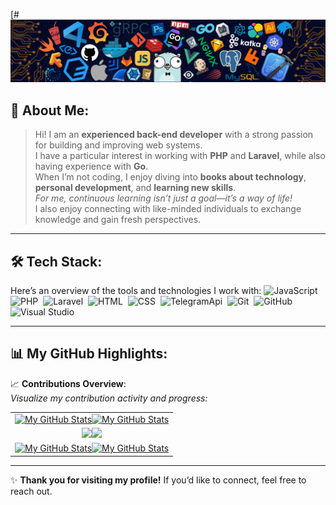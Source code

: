 [# ![](./src/header_.png)

## 👋 About Me:
> Hi! I am an **experienced back-end developer** with a strong passion for building and improving web systems.  
> I have a particular interest in working with **PHP** and **Laravel**, while also having experience with **Go**.  
> When I’m not coding, I enjoy diving into **books about technology**, **personal development**, and **learning new skills**.  
> *For me, continuous learning isn’t just a goal—it’s a way of life!*  
> I also enjoy connecting with like-minded individuals to exchange knowledge and gain fresh perspectives.

---

## 🛠️ Tech Stack:
Here’s an overview of the tools and technologies I work with:
![JavaScript](https://img.shields.io/badge/-JavaScript-555?style=flat&logo=javascript)&nbsp; 
![PHP](https://img.shields.io/badge/-PHP-555?style=flat&logo=php)&nbsp; 
![Laravel](https://img.shields.io/badge/-Laravel-555?style=flat&logo=laravel)&nbsp; 
![HTML](https://img.shields.io/badge/-HTML-555?style=flat&logo=html5)&nbsp; 
![CSS](https://img.shields.io/badge/-CSS-555?style=flat&logo=css3)&nbsp; 
![TelegramApi](https://img.shields.io/badge/-Telegram%20API-555?style=flat&logo=telegram)&nbsp; 
![Git](https://img.shields.io/badge/-Git-555?style=flat&logo=git)&nbsp; 
![GitHub](https://img.shields.io/badge/-GitHub-555?style=flat&logo=github)&nbsp; 
![Visual Studio](https://img.shields.io/badge/-Visual%20Studio-555?style=flat&logo=visual-studio&logoColor=9d2bc7)&nbsp; 

---

## 📊 My GitHub Highlights:

📈 **Contributions Overview**:  
*Visualize my contribution activity and progress:*

<table>  
    <tr>  
        <td align="center"><a href="https://github.com/itKhaleghi#gh-light-mode-only"><img src="https://github-readme-stats.vercel.app/api?username=itKhaleghi&show_icons=true&theme=default&include_all_commits=true#gh-light-mode-only" alt="My GitHub Stats"/></a><a href="https://github.com/itKhaleghi#gh-dark-mode-only"><img src="https://github-readme-stats.vercel.app/api?username=itKhaleghi&show_icons=true&theme=tokyonight&include_all_commits=true#gh-dark-mode-only" alt="My GitHub Stats"/></a></td>  
    </tr>  
    <tr>  
        <td align="center"><a href="https://github.com/itKhaleghi#gh-light-mode-only"><img src="https://github-readme-streak-stats.herokuapp.com/?user=itKhaleghi&theme=default"/></a><a href="https://github.com/itKhaleghi#gh-dark-mode-only"><img src="https://github-readme-streak-stats.herokuapp.com/?user=itKhaleghi&theme=tokyonight"/></a></td>  
    </tr>  
    <tr>  
        <td colspan="2" align="center"><a href="https://github.com/itKhaleghi#gh-light-mode-only"><img src="https://raw.githubusercontent.com/itKhaleghi/itKhaleghi/output/github-contribution-grid-snake-default.svg#gh-light-mode-only" alt="My GitHub Stats"/></a><a href="https://github.com/itKhaleghi#gh-dark-mode-only"><img src="https://raw.githubusercontent.com/itKhaleghi/itKhaleghi/output/github-contribution-grid-snake-dark.svg#gh-dark-mode-only" alt="My GitHub Stats"/></a></td>  
    </tr>  
</table>  

---

✨ **Thank you for visiting my profile!** If you’d like to connect, feel free to reach out.